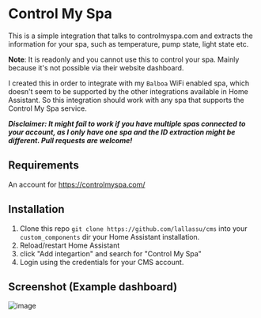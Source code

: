 # Control My Spa

This is a simple integration that talks to controlmyspa.com and extracts the information for your spa,
such as temperature, pump state, light state etc.

**Note**: It is readonly and you cannot use this to control your spa. Mainly because it's not possible via
their website dashboard.

I created this in order to integrate with my `Balboa` WiFi enabled spa, which doesn't seem to be supported by the 
other integrations available in Home Assistant. So this integration should work with any spa that supports
the Control My Spa service.

***Disclaimer: It might fail to work if you have multiple spas connected to your account, as I only have one spa and the
ID extraction might be different. Pull requests are welcome!***

## Requirements

An account for https://controlmyspa.com/

## Installation

1. Clone this repo `git clone https://github.com/lallassu/cms` into your `custom_components` dir your Home Assistant installation.
2. Reload/restart Home Assistant
3. click "Add integartion" and search for "Control My Spa"
4. Login using the credentials for your CMS account.


## Screenshot (Example dashboard)
![image](https://github.com/user-attachments/assets/31ddb3b8-4f47-4445-949c-0e4b42106a23)
